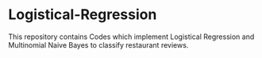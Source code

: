 # Logistical-Regression
This repository contains Codes which implement Logistical Regression and Multinomial Naive Bayes to classify restaurant reviews.
